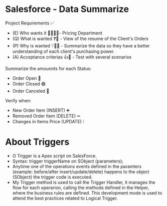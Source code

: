 # Salesforce - Data Summarize

Project Requirements ✅
  - (E) Who wants it 🙋‍♀️🙋‍♂️- Pricing Department
  - (Q) What is wanted ❓🎯 - View of the resume of the Client's Orders
  - (P) Why is wanted ❔🤷‍♀️ - Summarize the data so they have a better understanding of each client's purchasing power.
  - (A) Acceptance criterias 👍👊 - Test with several scenarios

Summarize the amounnts for each Status:
- Order Open 🔘
- Order Closed 🟢
- Order Canceled 🔴

Verify when:
- New Order Item (INSERT) ➕
- Removed Order Item (DELETE) ➖
- Changes in Items Price (UPDATE) ❕

# About Triggers

- O Trigger is a Apex script on SalesForce. 
- Syntax: trigger triggerName on SObject (parameters); 
- Anytime one of the operations events defined in the paramters (example: before/after insert/update/delete) happens to the object (SObject) the trigger code is executed. 
- My Trigger method is used to call the Trigger Handler, it manages the flow for each operarion, calling the methods defined in the Helper, where the business rules are defined. This development mode is used to attend the best practices related to Logical Trigger.  
